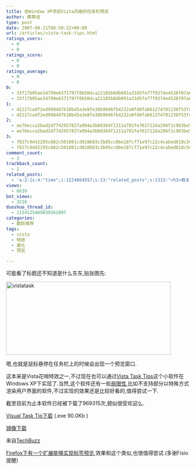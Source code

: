 ```yaml
---
title: 给Window XP添加Vista风格的任务栏预览
author: 摩摩诘
type: post
date: 2007-08-21T08:58:22+00:00
url: /articles/vista-task-tips.html
ratings_users:
  - 0
  - 0
ratings_score:
  - 0
  - 0
ratings_average:
  - 0
  - 0
0:
  - 33f17b95ae34799e6371797f0b504ca22185b8db091a33d5fe77f9374e4528f07a6254a650d7dd462cc40661fdbee517
  - 33f17b95ae34799e6371797f0b504ca22185b8db091a33d5fe77f9374e4528f07a6254a650d7dd462cc40661fdbee517
1:
  - d2227cadf2ed998487b10bd5a3e8fe38b99d6fb4222a0fddfab61274701238f53fa71e7ca8f881885d1d31fabcd01cdc
  - d2227cadf2ed998487b10bd5a3e8fe38b99d6fb4222a0fddfab61274701238f53fa71e7ca8f881885d1d31fabcd01cdc
2:
  - ee76ecca2bad2df742957837a994a3bb0384f1211a781fe761712da296f1c903be551ebe0679968324edaa9c215a8d9e
  - ee76ecca2bad2df742957837a994a3bb0384f1211a781fe761712da296f1c903be551ebe0679968324edaa9c215a8d9e
3:
  - f827c9d42295c882c501001cd810603c3b95cc0be187cf71e97c22c4cabed818c504541266eee73ce3f5b81ca76839ed
  - f827c9d42295c882c501001cd810603c3b95cc0be187cf71e97c22c4cabed818c504541266eee73ce3f5b81ca76839ed
comment_count:
  - 3
trackback_count:
  - 1
related_posts:
  - 'a:2:{s:4:"time";i:1224864557;s:13:"related_posts";s:1313:"<h3>相关日志</h3><ul class="related_post"><li><a href="http://www.digglife.cn/articles/vista-theme-visual-style-download.html" title="7个漂亮的Vista主题(视觉样式)下载">7个漂亮的Vista主题(视觉样式)下载</a></li><li><a href="http://www.digglife.cn/articles/wallpaper-windows7.html" title="9枚Windows 7高清壁纸">9枚Windows 7高清壁纸</a></li><li><a href="http://www.digglife.cn/articles/custom-windows-interface-tools.html" title="9个工具打造焕然一新的Windows界面">9个工具打造焕然一新的Windows界面</a></li><li><a href="http://www.digglife.cn/articles/add-compiz-fusion-stackswitch.html" title="Compiz Fusion新特效Stackswitch">Compiz Fusion新特效Stackswitch</a></li><li><a href="http://www.digglife.cn/articles/firefox3-themes-download-windows-mac.html" title="Windows XP,Vista和Mac版Firefox 3主题下载">Windows XP,Vista和Mac版Firefox 3主题下载</a></li><li><a href="http://www.digglife.cn/articles/windows-vista-sp1-download.html" title="Windows Vista SP1简体中文独立安装包官方下载">Windows Vista SP1简体中文独立安装包官方下载</a></li><li><a href="http://www.digglife.cn/articles/fireflies-screensaver-download.html" title="酷:流光飞舞的屏幕保护下载">酷:流光飞舞的屏幕保护下载</a></li></ul>";}'
views:
  - 6639
bot_views:
  - 3216
duoshuo_thread_id:
  - 1154125469839261897
categories:
  - 酷软推荐
tags:
  - vista
  - 特效
  - 美化
  - 预览

---
```

可能看了标题还不知道是什么东东,贴张图先:

<a atomicselection="true" href="https://www.digglife.net/wp-content/uploads/3/379/2007/08/vistatask.png"><img width="451" src="https://www.digglife.net/wp-content/uploads/3/379/2007/08/vistatask-thumb.png" alt="vistatask" height="200" /></a>

嗯,也就是鼠标悬停在任务栏上的时候会出现一个预览窗口.

这本来是Vista花哨特效之一,不过现在也可以通过<a target="_blank" href="http://www.visualtasktips.com/limitations.php">Vista Task Tips</a>这个小软件在Windows XP下实现了.当然,这个软件还有一些<a target="_blank" href="http://www.visualtasktips.com/limitations.php">局限性</a>,比如不支持部分以特殊方式渲染用户界面的软件,不过实现的效果还是比较好看的,值得尝试一下.

截至目前为止本软件已经被下载了969315次,貌似很受欢迎么.

<a target="_blank" href="http://www.visualtasktips.com/download.php">Visual Task Tip下载</a> (.exe 90.0Kb )

[镜像下载][1]

来自<a target="_blank" href="http://tech-buzz.net/2007/08/20/visual-task-tip-for-windows-xp">TechBuzz</a>

<a target="_blank" href="https://www.digglife.net/articles/firefox%e4%bd%bf%e7%94%a8tab-scope%e5%ae%9e%e7%8e%b0%e6%a0%87%e7%ad%be%e9%a2%84%e8%a7%88.html">Firefox下有一个扩展能够实现标签预览</a>,效果和这个类似,也很值得尝试.(多谢Fisio提醒)

 [1]: http://www.divshare.com/download/1661833-3a1
